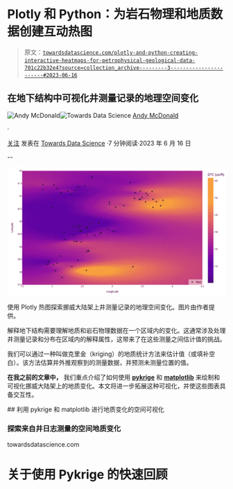 # Plotly 和 Python：为岩石物理和地质数据创建互动热图

> 原文：[`towardsdatascience.com/plotly-and-python-creating-interactive-heatmaps-for-petrophysical-geological-data-701c22b32e4?source=collection_archive---------3-----------------------#2023-06-16`](https://towardsdatascience.com/plotly-and-python-creating-interactive-heatmaps-for-petrophysical-geological-data-701c22b32e4?source=collection_archive---------3-----------------------#2023-06-16)

## 在地下结构中可视化井测量记录的地理空间变化

[](https://andymcdonaldgeo.medium.com/?source=post_page-----701c22b32e4--------------------------------)![Andy McDonald](https://andymcdonaldgeo.medium.com/?source=post_page-----701c22b32e4--------------------------------)[](https://towardsdatascience.com/?source=post_page-----701c22b32e4--------------------------------)![Towards Data Science](https://towardsdatascience.com/?source=post_page-----701c22b32e4--------------------------------) [Andy McDonald](https://andymcdonaldgeo.medium.com/?source=post_page-----701c22b32e4--------------------------------)

·

[关注](https://medium.com/m/signin?actionUrl=https%3A%2F%2Fmedium.com%2F_%2Fsubscribe%2Fuser%2F9c280f85f15c&operation=register&redirect=https%3A%2F%2Ftowardsdatascience.com%2Fplotly-and-python-creating-interactive-heatmaps-for-petrophysical-geological-data-701c22b32e4&user=Andy+McDonald&userId=9c280f85f15c&source=post_page-9c280f85f15c----701c22b32e4---------------------post_header-----------) 发表在 [Towards Data Science](https://towardsdatascience.com/?source=post_page-----701c22b32e4--------------------------------) ·7 分钟阅读·2023 年 6 月 16 日[](https://medium.com/m/signin?actionUrl=https%3A%2F%2Fmedium.com%2F_%2Fvote%2Ftowards-data-science%2F701c22b32e4&operation=register&redirect=https%3A%2F%2Ftowardsdatascience.com%2Fplotly-and-python-creating-interactive-heatmaps-for-petrophysical-geological-data-701c22b32e4&user=Andy+McDonald&userId=9c280f85f15c&source=-----701c22b32e4---------------------clap_footer-----------)

--

[](https://medium.com/m/signin?actionUrl=https%3A%2F%2Fmedium.com%2F_%2Fbookmark%2Fp%2F701c22b32e4&operation=register&redirect=https%3A%2F%2Ftowardsdatascience.com%2Fplotly-and-python-creating-interactive-heatmaps-for-petrophysical-geological-data-701c22b32e4&source=-----701c22b32e4---------------------bookmark_footer-----------)![](img/35b29ba7d5655817f6d57fc568fbf22d.png)

使用 Plotly 热图探索挪威大陆架上井测量记录的地理空间变化。图片由作者提供。

解释地下结构需要理解地质和岩石物理数据在一个区域内的变化。这通常涉及处理井测量记录和分布在区域内的解释属性，这带来了在这些测量之间估计值的挑战。

我们可以通过一种叫做克里金（kriging）的地质统计方法来估计值（或填补空白）。该方法估算并外推观察到的测量数据，并预测未测量位置的值。

**在我之前的文章中，** 我们重点介绍了如何使用 [**pykrige**](https://github.com/GeoStat-Framework/PyKrige) 和 [**matplotlib**](https://matplotlib.org/) 来绘制和可视化挪威大陆架上的地质变化。本文将进一步拓展这种可视化，并使这些图表具备交互性。

[](/utilising-pykrige-and-matplotlib-for-spatial-visualisation-of-geological-variations-a288b186bfd6?source=post_page-----701c22b32e4--------------------------------) ## 利用 pykrige 和 matplotlib 进行地质变化的空间可视化

### 探索来自井日志测量的空间地质变化

towardsdatascience.com

# 关于使用 Pykrige 的快速回顾
